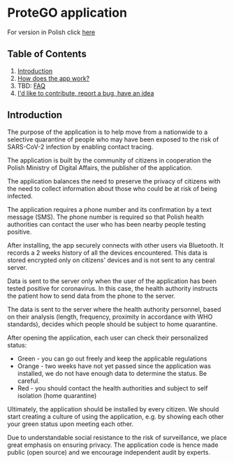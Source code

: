 # ProteGO application

For version in Polish click [here](README.md)

## Table of Contents

1. [Introduction](#introduction)
2. [How does the app work?](specs/README-en.md)
3. TBD: [FAQ](FAQ-en.md)
4. [I'd like to contribute, report a bug, have an idea](CONTRIBUTING-en.md)

## Introduction

The purpose of the application is to help move from a nationwide to a selective quarantine of people who may have been exposed to the risk of SARS-CoV-2 infection by enabling contact tracing.

The application is built by the community of citizens in cooperation the Polish Ministry of Digital Affairs, the publisher of the application.

The application balances the need to preserve the privacy of citizens with the need to collect information about those who could be at risk of being infected.

The application requires a phone number and its confirmation by a text message (SMS). The phone number is required so that Polish health authorities can contact the user who has been nearby people testing positive.

After installing, the app securely connects with other users via Bluetooth. It records a 2 weeks history of all the devices encountered. This data is stored encrypted only on citizens' devices and is not sent to any central server.

Data is sent to the server only when the user of the application has been tested positive for coronavirus. In this case, the health authority instructs the patient how to send data from the phone to the server.

The data is sent to the server where the health authority personnel, based on their analysis (length, frequency, proximity in accordance with WHO standards), decides which people should be subject to home quarantine.

After opening the application, each user can check their personalized status:

* Green - you can go out freely and keep the applicable regulations
* Orange - two weeks have not yet passed since the application was installed, we do not have enough data to determine the status. Be careful.
* Red - you should contact the health authorities and subject to self isolation (home quarantine)

Ultimately, the application should be installed by every citizen. We should start creating a culture of using the application, e.g. by showing each other your green status upon meeting each other.

Due to understandable social resistance to the risk of surveillance, we place great emphasis on ensuring privacy. The application code is hence made public (open source) and we encourage independent audit by experts.
